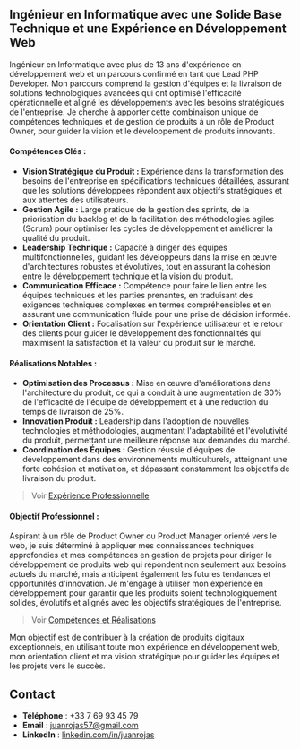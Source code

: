 ## **Ingénieur en Informatique avec une Solide Base Technique et une Expérience en Développement Web**

Ingénieur en Informatique avec plus de 13 ans d'expérience en développement web et un parcours confirmé en tant que Lead PHP Developer. Mon parcours comprend la gestion d'équipes et la livraison de solutions technologiques avancées qui ont optimisé l'efficacité opérationnelle et aligné les développements avec les besoins stratégiques de l'entreprise. Je cherche à apporter cette combinaison unique de compétences techniques et de gestion de produits à un rôle de Product Owner, pour guider la vision et le développement de produits innovants.

#### **Compétences Clés :**
- **Vision Stratégique du Produit :** Expérience dans la transformation des besoins de l'entreprise en spécifications techniques détaillées, assurant que les solutions développées répondent aux objectifs stratégiques et aux attentes des utilisateurs.
- **Gestion Agile :** Large pratique de la gestion des sprints, de la priorisation du backlog et de la facilitation des méthodologies agiles (Scrum) pour optimiser les cycles de développement et améliorer la qualité du produit.
- **Leadership Technique :** Capacité à diriger des équipes multifonctionnelles, guidant les développeurs dans la mise en œuvre d'architectures robustes et évolutives, tout en assurant la cohésion entre le développement technique et la vision du produit.
- **Communication Efficace :** Compétence pour faire le lien entre les équipes techniques et les parties prenantes, en traduisant des exigences techniques complexes en termes compréhensibles et en assurant une communication fluide pour une prise de décision informée.
- **Orientation Client :** Focalisation sur l'expérience utilisateur et le retour des clients pour guider le développement des fonctionnalités qui maximisent la satisfaction et la valeur du produit sur le marché.

#### **Réalisations Notables :**
- **Optimisation des Processus :** Mise en œuvre d'améliorations dans l'architecture du produit, ce qui a conduit à une augmentation de 30% de l'efficacité de l'équipe de développement et à une réduction du temps de livraison de 25%.
- **Innovation Produit :** Leadership dans l'adoption de nouvelles technologies et méthodologies, augmentant l'adaptabilité et l'évolutivité du produit, permettant une meilleure réponse aux demandes du marché.
- **Coordination des Équipes :** Gestion réussie d'équipes de développement dans des environnements multiculturels, atteignant une forte cohésion et motivation, et dépassant constamment les objectifs de livraison du produit.

> Voir [Expérience Professionnelle](https://github.com/IngJuanRojas/about-me-Fr/blob/main/ProfessionalExperience.md)

#### **Objectif Professionnel :**
Aspirant à un rôle de Product Owner ou Product Manager orienté vers le web, je suis déterminé à appliquer mes connaissances techniques approfondies et mes compétences en gestion de projets pour diriger le développement de produits web qui répondent non seulement aux besoins actuels du marché, mais anticipent également les futures tendances et opportunités d'innovation. Je m'engage à utiliser mon expérience en développement pour garantir que les produits soient technologiquement solides, évolutifs et alignés avec les objectifs stratégiques de l'entreprise.

> Voir [Compétences et Réalisations](https://github.com/IngJuanRojas/about-me-Fr/blob/main/Capabilities.md)

Mon objectif est de contribuer à la création de produits digitaux exceptionnels, en utilisant toute mon expérience en développement web, mon orientation client et ma vision stratégique pour guider les équipes et les projets vers le succès.

## **Contact**

- **Téléphone** : +33 7 69 93 45 79
- **Email** : [juanrojas57@gmail.com](mailto:juanrojas57@gmail.com)
- **LinkedIn** : [linkedin.com/in/juanrojas](https://www.linkedin.com/in/juanrojas)
